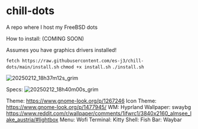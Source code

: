 # chill-dots
A repo where I host my FreeBSD dots

How to install: (COMING SOON)

Assumes you have graphics drivers installed!

```fetch https://raw.githubusercontent.com/es-j3/chill-dots/main/install.sh```
```chmod +x install.sh```
```./install.sh```

![20250212_18h37m12s_grim](https://github.com/user-attachments/assets/294fe1c2-834c-4203-aeb7-5487db0fd18a)

Specs:
![20250212_18h40m00s_grim](https://github.com/user-attachments/assets/ca2ad7e7-e66b-4b43-a3ff-3bc0890b1c76)

Theme: https://www.gnome-look.org/p/1267246
Icon Theme: https://www.gnome-look.org/p/1477945/
WM: Hyprland
Wallpaper: swaybg https://www.reddit.com/r/wallpaper/comments/1ifwrc1/3840x2160_almsee_lake_austria/#lightbox
Menu: Wofi
Terminal: Kitty
Shell: Fish
Bar: Waybar 
